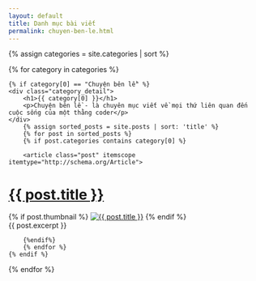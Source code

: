 ```yaml
---
layout: default
title: Danh mục bài viết
permalink: chuyen-ben-le.html
---
```



{% assign categories = site.categories | sort %}
<div id="index">

{% for category in categories %}

	{% if category[0] == "Chuyện bên lề" %}
	<div class="category_detail">
		<h1>{{ category[0] }}</h1>
		<p>Chuyện bên lề - là chuyên mục viết về mọi thứ liên quan đến cuộc sống của một thằng coder</p>
	</div>
		{% assign sorted_posts = site.posts | sort: 'title' %}
		{% for post in sorted_posts %}
		{% if post.categories contains category[0] %}

		<article class="post" itemscope itemtype="http://schema.org/Article">
  <h1 itemprop="name"><a href="{{ post.url }}" title="{{ post.title }}" >{{ post.title }}</a></h1>
  {% if post.thumbnail %}
  <a href="{{ post.url }}"><img src="{{ site.baseurl }}images/{{ post.thumbnail }}" alt="{{ post.title }}" class="post_thumbnail"></a>
  {% endif %}
  <div class="excerpt" itemprop="description">
    {{ post.excerpt }}
  </div>
  <div class="clear"></div>
</article>

		{%endif%}
		{% endfor %}
	{% endif %}

{% endfor %}
</div>

